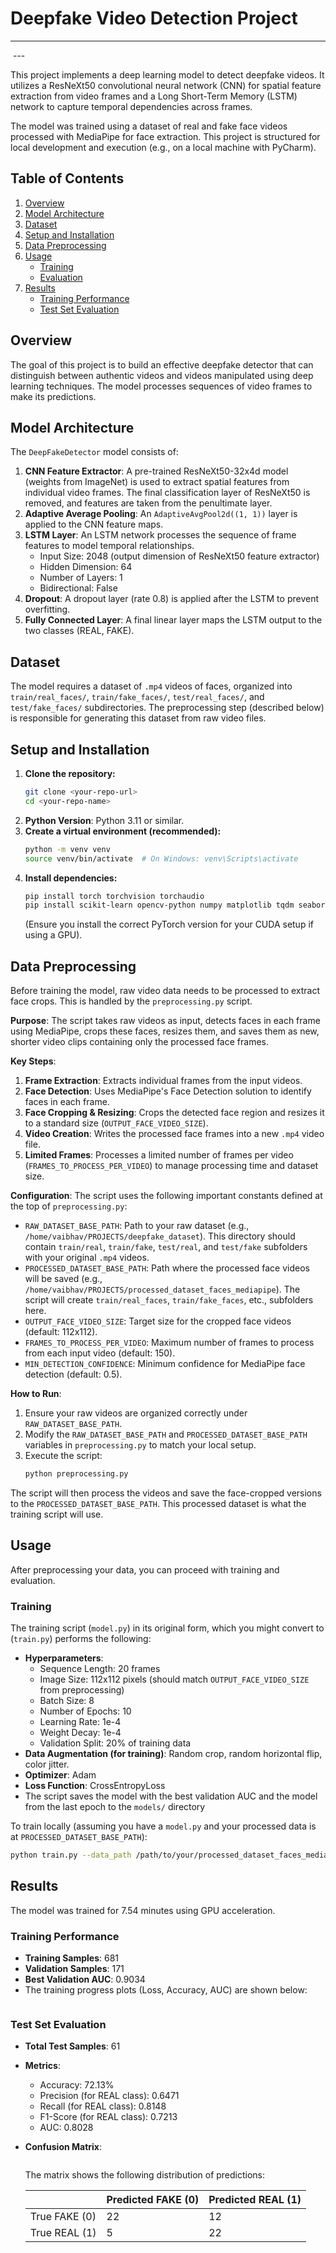 # Deepfake Video Detection Project
---
<img src="Result Images/deepfake_cover_page.jpg" alt="" > 
---

This project implements a deep learning model to detect deepfake videos. It utilizes a ResNeXt50 convolutional neural network (CNN) for spatial feature extraction from video frames and a Long Short-Term Memory (LSTM) network to capture temporal dependencies across frames.

The model was trained using a dataset of real and fake face videos processed with MediaPipe for face extraction. This project is structured for local development and execution (e.g., on a local machine with PyCharm).

## Table of Contents
1.  [Overview](#overview)
2.  [Model Architecture](#model-architecture)
3.  [Dataset](#dataset)
4.  [Setup and Installation](#setup-and-installation)
5.  [Data Preprocessing](#data-preprocessing)
6.  [Usage](#usage)
    *   [Training](#training)
    *   [Evaluation](#evaluation)
7.  [Results](#results)
    *   [Training Performance](#training-performance)
    *   [Test Set Evaluation](#test-set-evaluation)

## Overview
The goal of this project is to build an effective deepfake detector that can distinguish between authentic videos and videos manipulated using deep learning techniques. The model processes sequences of video frames to make its predictions.

## Model Architecture
The `DeepFakeDetector` model consists of:
1.  **CNN Feature Extractor**: A pre-trained ResNeXt50-32x4d model (weights from ImageNet) is used to extract spatial features from individual video frames. The final classification layer of ResNeXt50 is removed, and features are taken from the penultimate layer.
2.  **Adaptive Average Pooling**: An `AdaptiveAvgPool2d((1, 1))` layer is applied to the CNN feature maps.
3.  **LSTM Layer**: An LSTM network processes the sequence of frame features to model temporal relationships.
    *   Input Size: 2048 (output dimension of ResNeXt50 feature extractor)
    *   Hidden Dimension: 64
    *   Number of Layers: 1
    *   Bidirectional: False
4.  **Dropout**: A dropout layer (rate 0.8) is applied after the LSTM to prevent overfitting.
5.  **Fully Connected Layer**: A final linear layer maps the LSTM output to the two classes (REAL, FAKE).

## Dataset
The model requires a dataset of `.mp4` videos of faces, organized into `train/real_faces/`, `train/fake_faces/`, `test/real_faces/`, and `test/fake_faces/` subdirectories. The preprocessing step (described below) is responsible for generating this dataset from raw video files.

## Setup and Installation
1.  **Clone the repository:**
    ```bash
    git clone <your-repo-url>
    cd <your-repo-name>
    ```
2.  **Python Version**: Python 3.11 or similar.
3.  **Create a virtual environment (recommended):**
    ```bash
    python -m venv venv
    source venv/bin/activate  # On Windows: venv\Scripts\activate
    ```
4.  **Install dependencies:**
    ```bash
    pip install torch torchvision torchaudio
    pip install scikit-learn opencv-python numpy matplotlib tqdm seaborn pandas mediapipe
    ```
    (Ensure you install the correct PyTorch version for your CUDA setup if using a GPU).

## Data Preprocessing
Before training the model, raw video data needs to be processed to extract face crops. This is handled by the `preprocessing.py` script.

**Purpose**:
The script takes raw videos as input, detects faces in each frame using MediaPipe, crops these faces, resizes them, and saves them as new, shorter video clips containing only the processed face frames.

**Key Steps**:
1.  **Frame Extraction**: Extracts individual frames from the input videos.
2.  **Face Detection**: Uses MediaPipe's Face Detection solution to identify faces in each frame.
3.  **Face Cropping & Resizing**: Crops the detected face region and resizes it to a standard size (`OUTPUT_FACE_VIDEO_SIZE`).
4.  **Video Creation**: Writes the processed face frames into a new `.mp4` video file.
5.  **Limited Frames**: Processes a limited number of frames per video (`FRAMES_TO_PROCESS_PER_VIDEO`) to manage processing time and dataset size.

**Configuration**:
The script uses the following important constants defined at the top of `preprocessing.py`:
*   `RAW_DATASET_BASE_PATH`: Path to your raw dataset (e.g., `/home/vaibhav/PROJECTS/deepfake_dataset`). This directory should contain `train/real`, `train/fake`, `test/real`, and `test/fake` subfolders with your original `.mp4` videos.
*   `PROCESSED_DATASET_BASE_PATH`: Path where the processed face videos will be saved (e.g., `/home/vaibhav/PROJECTS/processed_dataset_faces_mediapipe`). The script will create `train/real_faces`, `train/fake_faces`, etc., subfolders here.
*   `OUTPUT_FACE_VIDEO_SIZE`: Target size for the cropped face videos (default: 112x112).
*   `FRAMES_TO_PROCESS_PER_VIDEO`: Maximum number of frames to process from each input video (default: 150).
*   `MIN_DETECTION_CONFIDENCE`: Minimum confidence for MediaPipe face detection (default: 0.5).

**How to Run**:
1.  Ensure your raw videos are organized correctly under `RAW_DATASET_BASE_PATH`.
2.  Modify the `RAW_DATASET_BASE_PATH` and `PROCESSED_DATASET_BASE_PATH` variables in `preprocessing.py` to match your local setup.
3.  Execute the script:
    ```bash
    python preprocessing.py
    ```
The script will then process the videos and save the face-cropped versions to the `PROCESSED_DATASET_BASE_PATH`. This processed dataset is what the training script will use.

## Usage
After preprocessing your data, you can proceed with training and evaluation.

### Training

The training script (`model.py`) in its original form, which you might convert to (`train.py`) performs the following:
*   **Hyperparameters**:
    *   Sequence Length: 20 frames
    *   Image Size: 112x112 pixels (should match `OUTPUT_FACE_VIDEO_SIZE` from preprocessing)
    *   Batch Size: 8
    *   Number of Epochs: 10
    *   Learning Rate: 1e-4
    *   Weight Decay: 1e-4
    *   Validation Split: 20% of training data
*   **Data Augmentation (for training)**: Random crop, random horizontal flip, color jitter.
*   **Optimizer**: Adam
*   **Loss Function**: CrossEntropyLoss
*   The script saves the model with the best validation AUC and the model from the last epoch to the `models/` directory

To train locally (assuming you have a `model.py` and your processed data is at `PROCESSED_DATASET_BASE_PATH`):
```bash
python train.py --data_path /path/to/your/processed_dataset_faces_mediapipe --model_save_path ./models
```

## Results
The model was trained for 7.54 minutes using GPU acceleration.

### Training Performance
*   **Training Samples**: 681
*   **Validation Samples**: 171
*   **Best Validation AUC**: 0.9034
*   The training progress plots (Loss, Accuracy, AUC) are shown below:

  
  <img src="Result Images/Untitled.png" alt="" > 


### Test Set Evaluation
*   **Total Test Samples**: 61
*   **Metrics**:
    *   Accuracy: 72.13%
    *   Precision (for REAL class): 0.6471
    *   Recall (for REAL class): 0.8148
    *   F1-Score (for REAL class): 0.7213
    *   AUC: 0.8028
      

      <img src="Result Images/Screenshot_20250601_024157.png" alt="" > 

    
*   **Confusion Matrix**:

    
     <img src="Result Images/result_72.png" alt="" > 
    
    
    The matrix shows the following distribution of predictions:

    |             | Predicted FAKE (0) | Predicted REAL (1) |
    |-------------|--------------------|--------------------|
    | True FAKE (0) | 22                 | 12                 |
    | True REAL (1) | 5                  | 22                 |
